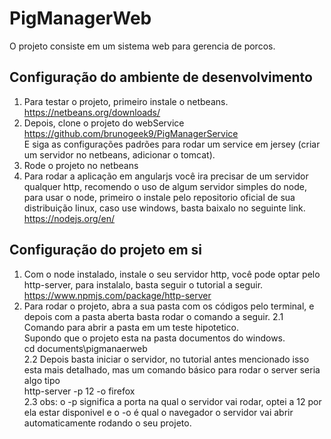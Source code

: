 # PigManagerWeb
O projeto consiste em um sistema web para gerencia de porcos.

## Configuração do ambiente de desenvolvimento
1. Para testar o projeto, primeiro instale o netbeans.<br/>
https://netbeans.org/downloads/
2. Depois, clone o projeto do webService <br/>
https://github.com/brunogeek9/PigManagerService <br/>
E siga as configurações padrões para rodar um service em jersey (criar um servidor no netbeans, adicionar o tomcat).
3. Rode o projeto no netbeans<br/>
4. Para rodar a aplicação em angularjs você ira precisar de um servidor qualquer http, recomendo o uso de algum 
servidor simples do node, para usar o node, primeiro o instale pelo repositorio oficial de sua distribuição linux, caso use windows,
basta baixalo no seguinte link.<br/>
https://nodejs.org/en/<br/>

## Configuração do projeto em si
1. Com o node instalado, instale o seu servidor http, você pode optar pelo http-server, para instalalo, basta seguir o tutorial a seguir.<br/>
https://www.npmjs.com/package/http-server <br/>
2. Para rodar o projeto, abra a sua pasta com os códigos pelo terminal, e depois com a pasta aberta basta rodar o comando a seguir.
2.1 Comando para abrir a pasta em um teste hipotetico.<br/>
Supondo que o projeto esta na pasta documentos do windows.<br/>
cd documents\pigmanaerweb<br/>
2.2 Depois basta iniciar o servidor, no tutorial antes mencionado isso esta mais detalhado, mas um comando básico para rodar o server seria algo tipo <br/>
http-server -p 12 -o firefox<br/>
2.3 obs: o -p significa a porta na qual o servidor vai rodar, optei a 12 por ela estar disponivel e o -o é qual o navegador o servidor vai abrir automaticamente rodando o seu projeto.
